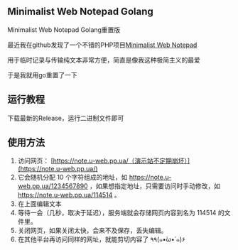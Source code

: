 ## Minimalist Web Notepad Golang

Minimalist Web Notepad Golang重置版 

最近我在github发现了一个不错的PHP项目[Minimalist Web Notepad](https://github.com/pereorga/minimalist-web-notepad)

用于临时记录与传输纯文本非常方便，简直是像我这种极简主义的最爱

于是我就用go重置了一下

## 运行教程

下载最新的Release，运行二进制文件即可

## 使用方法

1. 访问网页： [https://note.u-web.pp.ua/（演示站不定期崩坏）](https://note.u-web.pp.ua/)
2. 它会随机分配 10 个字符组成的地址，如 https://note.u-web.pp.ua/1234567890 ，如果想指定地址，只需要访问时手动修改，如 https://note.u-web.pp.ua/114514 。
3. 在上面编辑文本
4. 等待一会（几秒，取决于延迟），服务端就会存储网页内容到名为 114514 的文件里。
5. 关闭网页，如果关闭太快，会来不及保存，丢失编辑。
6. 在其他平台再访问同样的网址，就能剪切内容了 ٩۹(๑•̀ω•́ ๑)۶